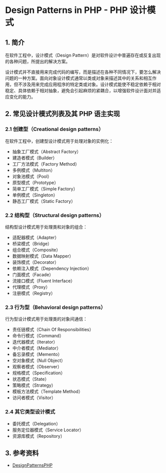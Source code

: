 # Design Patterns in PHP - PHP 设计模式

## 1. 简介

在软件工程中，设计模式（Design Pattern）是对软件设计中普遍存在或反复出现的各种问题，所提出的解决方案。

设计模式并不直接用来完成代码的编写，而是描述在各种不同情况下，要怎么解决问题的一种方案。面向对象设计模式通常以类或对象来描述其中的关系和相互作用，但不涉及用来完成应用程序的特定类或对象。设计模式能使不稳定依赖于相对稳定、具体依赖于相对抽象，避免会引起麻烦的紧耦合，以增强软件设计面对并适应变化的能力。

## 2. 常见设计模式列表及其 PHP 语主实现

### 2.1 创建型（Creational design patterns）

在软件工程中，创建型设计模式用于处理对象的实例化：

- 抽象工厂模式（Abstract Factory）
- 建造者模式（Builder）
- 工厂方法模式（Factory Method）
- 多例模式（Multiton）
- 对象池模式（Pool）
- 原型模式（Prototype）
- 简单工厂模式（Simple Factory）
- 单例模式（Singleton）
- 静态工厂模式（Static Factory）

### 2.2 结构型（Structural design patterns）

结构型设计模式用于处理类和对象的组合：

- 适配器模式（Adapter）
- 桥梁模式（Bridge）
- 组合模式（Composite）
- 数据映射模式（Data Mapper）
- 装饰模式（Decorator）
- 依赖注入模式（Dependency Injection）
- 门面模式（Facade）
- 流接口模式（Fluent Interface）
- 代理模式（Proxy）
- 注册模式（Registry）

### 2.3 行为型（Behavioral design patterns）

行为型设计模式用于处理类的对象间通信：

- 责任链模式（Chain Of Responsibilities）
- 命令行模式（Command）
- 迭代器模式（Iterator）
- 中介者模式（Mediator）
- 备忘录模式（Memento）
- 空对象模式（Null Object）
- 观察者模式（Observer）
- 规格模式（Specification）
- 状态模式（State）
- 策略模式（Strategy）
- 模板方法模式（Template Method）
- 访问者模式（Visitor）

### 2.4 其它类型设计模式

- 委托模式（Delegation）
- 服务定位器模式（Service Locator）
- 资源库模式（Repository）

## 3. 参考资料

- [DesignPatternsPHP](http://designpatternsphp.readthedocs.io/en/latest/)

